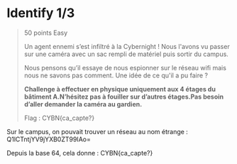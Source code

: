 # Identify 1/3

> 50 points
> Easy
> 
> Un agent ennemi s’est infiltré à la Cybernight ! Nous l'avons vu passer sur une caméra avec un sac rempli de matériel puis sortir du campus.
> 
> Nous pensons qu’il essaye de nous espionner sur le réseau wifi mais nous ne savons pas comment. Une idée de ce qu'il a pu faire ?
> 
> **Challenge à effectuer en physique uniquement aux 4 étages du bâtiment A.N’hésitez pas à fouiller sur d’autres étages.Pas besoin d’aller demander la caméra au gardien.**
>
> Flag : CYBN{ca_capte?}

Sur le campus, on pouvait trouver un réseau au nom étrange : Q1lCTntjYV9jYXB0ZT99IAo=

Depuis la base 64, cela donne : CYBN{ca_capte?} 